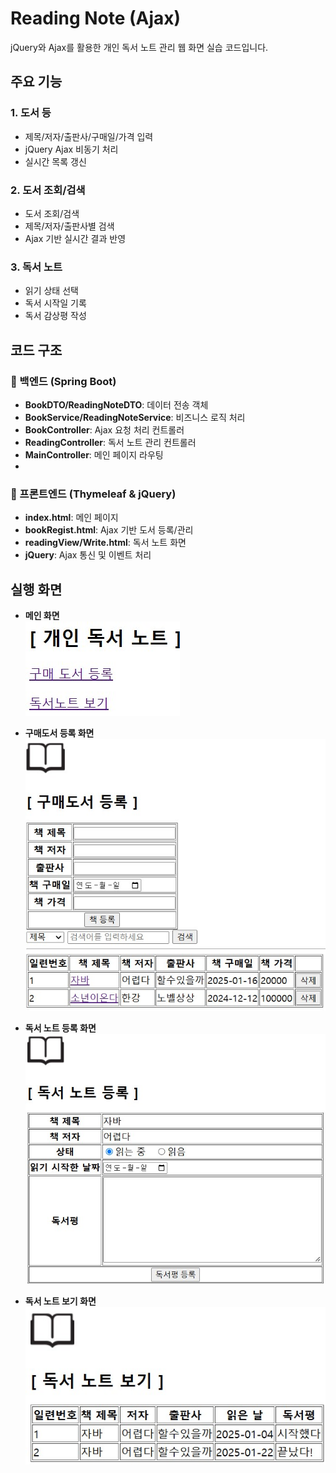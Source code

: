 # Reading Note (Ajax)
jQuery와 Ajax를 활용한 개인 독서 노트 관리 웹 화면 실습 코드입니다.

## 주요 기능
### 1. 도서 등
- 제목/저자/출판사/구매일/가격 입력
- jQuery Ajax 비동기 처리
- 실시간 목록 갱신

### 2. 도서 조회/검색
- 도서 조회/검색
- 제목/저자/출판사별 검색
- Ajax 기반 실시간 결과 반영

### 3. 독서 노트
- 읽기 상태 선택
- 독서 시작일 기록
- 독서 감상평 작성

## 코드 구조
### 📌 백엔드 (Spring Boot)
- **BookDTO/ReadingNoteDTO**: 데이터 전송 객체
- **BookService/ReadingNoteService**: 비즈니스 로직 처리
- **BookController**: Ajax 요청 처리 컨트롤러
- **ReadingController**: 독서 노트 관리 컨트롤러
- **MainController**: 메인 페이지 라우팅
- 
### 📌 프론트엔드 (Thymeleaf & jQuery)
- **index.html**: 메인 페이지
- **bookRegist.html**: Ajax 기반 도서 등록/관리 
- **readingView/Write.html**: 독서 노트 화면
- **jQuery**: Ajax 통신 및 이벤트 처리

## 실행 화면
- **메인 화면**  
![readingnote result](/images/readingnote_result.jpg)

- **구매도서 등록 화면**  
![readingnote result2](/images/readingnote_result2.jpg)

- **독서 노트 등록 화면**
![readingnote result3](/images/readingnote_result3.jpg)

- **독서 노트 보기 화면**
![readingnote result4](/images/readingnote_result4.jpg)
